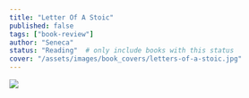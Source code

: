 ```yaml
---
title: "Letter Of A Stoic"
published: false
tags: ["book-review"]
author: "Seneca"
status: "Reading"  # only include books with this status
cover: "/assets/images/book_covers/letters-of-a-stoic.jpg"
---
```

<div class="blog-posts-book" >
    <img src="{{ cover }}" >
</div>
